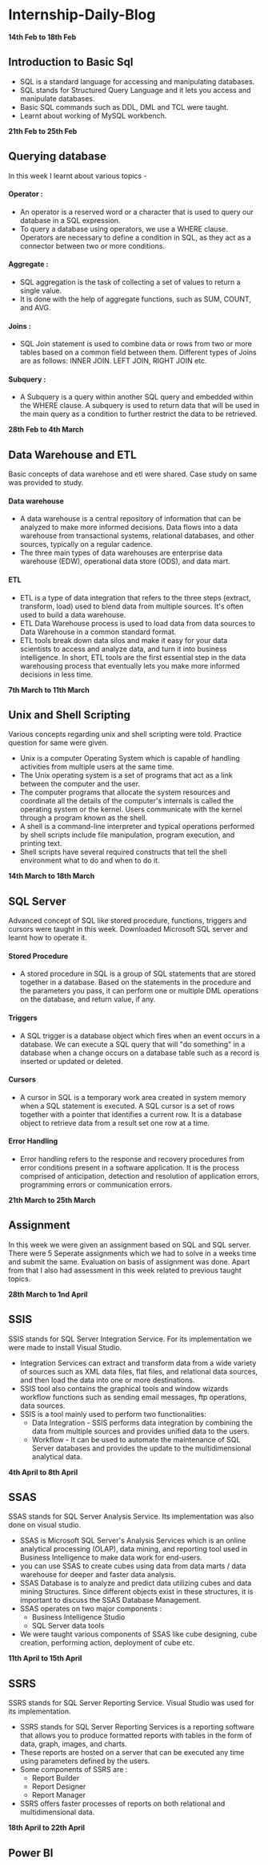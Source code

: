 # Internship-Daily-Blog
<!----------------------------------------------------------------------------------------------------------------------------->

**14th Feb to 18th Feb**
## Introduction to Basic Sql
- SQL is a standard language for accessing and manipulating databases.
- SQL stands for Structured Query Language and it lets you access and manipulate databases.
- Basic SQL commands such as DDL, DML and TCL were taught.
- Learnt about working of MySQL workbench.

<!----------------------------------------------------------------------------------------------------------------------------->

**21th Feb to 25th Feb**
## Querying database
In this week I learnt about various topics - 
#### Operator :
* An operator is a reserved word or a character that is used to query our database in a SQL expression.
* To query a database using operators, we use a WHERE clause. Operators are necessary to define a condition in SQL, as they act as a connector between two or more conditions.

#### Aggregate :
* SQL aggregation is the task of collecting a set of values to return a single value. 
* It is done with the help of aggregate functions, such as SUM, COUNT, and AVG.

#### Joins :
* SQL Join statement is used to combine data or rows from two or more tables based on a common field between them. Different types of Joins are as follows: INNER JOIN. LEFT JOIN, RIGHT JOIN etc.

#### Subquery : 
* A Subquery is a query within another SQL query and embedded within the WHERE clause. A subquery is used to return data that will be used in the main query as a condition to further restrict the data to be retrieved.

<!----------------------------------------------------------------------------------------------------------------------------->

**28th Feb to 4th March**
## Data Warehouse and ETL
Basic concepts of data warehose and etl were shared. Case study on same was provided to study.
#### Data warehouse
* A data warehouse is a central repository of information that can be analyzed to make more informed decisions. Data flows into a data warehouse from transactional systems, relational databases, and other sources, typically on a regular cadence.
* The three main types of data warehouses are enterprise data warehouse (EDW), operational data store (ODS), and data mart.

#### ETL
* ETL is a type of data integration that refers to the three steps (extract, transform, load) used to blend data from multiple sources. It's often used to build a data warehouse.
* ETL Data Warehouse process is used to load data from data sources to Data Warehouse in a common standard format. 
* ETL tools break down data silos and make it easy for your data scientists to access and analyze data, and turn it into business intelligence. In short, ETL tools are the first essential step in the data warehousing process that eventually lets you make more informed decisions in less time.

<!----------------------------------------------------------------------------------------------------------------------------->

**7th March to 11th March**
## Unix and Shell Scripting
Various concepts regarding unix and shell scripting were told. Practice question for same were given.
- Unix is a computer Operating System which is capable of handling activities from multiple users at the same time. 
- The Unix operating system is a set of programs that act as a link between the computer and the user.
- The computer programs that allocate the system resources and coordinate all the details of the computer's internals is called the operating system or the kernel. Users communicate with the kernel through a program known as the shell. 
- A shell is a command-line interpreter and typical operations performed by shell scripts include file manipulation, program execution, and printing text.
- Shell scripts have several required constructs that tell the shell environment what to do and when to do it. 

<!----------------------------------------------------------------------------------------------------------------------------->

**14th March to 18th March**
## SQL Server 
Advanced concept of SQL like stored procedure, functions, triggers and cursors were taught in this week. Downloaded Microsoft SQL server and learnt how to operate it. 
#### Stored Procedure
- A stored procedure in SQL is a group of SQL statements that are stored together in a database. Based on the statements in the procedure and the parameters you pass, it can perform one or multiple DML operations on the database, and return value, if any.

#### Triggers
- A SQL trigger is a database object which fires when an event occurs in a database. We can execute a SQL query that will "do something" in a database when a change occurs on a database table such as a record is inserted or updated or deleted.

#### Cursors
- A cursor in SQL is a temporary work area created in system memory when a SQL statement is executed. A SQL cursor is a set of rows together with a pointer that identifies a current row. It is a database object to retrieve data from a result set one row at a time.

#### Error Handling
- Error handling refers to the response and recovery procedures from error conditions present in a software application. It is the process comprised of anticipation, detection and resolution of application errors, programming errors or communication errors.

<!----------------------------------------------------------------------------------------------------------------------------->

**21th March to 25th March**
## Assignment 
In this week we were given an assignment based on SQL and SQL server. There were 5 Seperate assignments which we had to solve in a weeks time and submit the same. Evaluation on basis of assignment was done. Apart from that I also had assessment in this week related to previous taught topics. 

<!----------------------------------------------------------------------------------------------------------------------------->

**28th March to 1nd April**
## SSIS
SSIS stands for SQL Server Integration Service. For its implementation we were made to install Visual Studio. 
- Integration Services can extract and transform data from a wide variety of sources such as XML data files, flat files, and relational data sources, and then load the data into one or more destinations.
- SSIS tool also contains the graphical tools and window wizards workflow functions such as sending email messages, ftp operations, data sources.
- SSIS is a tool mainly used to perform two functionalities:
  * Data Integration - SSIS performs data integration by combining the data from multiple sources and provides unified data to the users.
  * Workflow -  It can be used to automate the maintenance of SQL Server databases and provides the update to the multidimensional analytical data.

<!----------------------------------------------------------------------------------------------------------------------------->

**4th April to 8th April**
## SSAS
SSAS stands for SQL Server Analysis Service. Its implementation was also done on visual studio.
- SSAS is Microsoft SQL Server's Analysis Services which is an online analytical processing (OLAP), data mining, and reporting tool used in Business Intelligence to make data work for end-users.
- you can use SSAS to create cubes using data from data marts / data warehouse for deeper and faster data analysis.
- SSAS Database is to analyze and predict data utilizing cubes and data mining Structures. Since different objects exist in these structures, it is important to discuss the SSAS Database Management.
- SSAS operates on two major components :
  * Business Intelligence Studio
  * SQL Server data tools
- We were taught various components of SSAS like cube designing, cube creation, performing action, deployment of cube etc.

<!----------------------------------------------------------------------------------------------------------------------------->

**11th April to 15th April**
## SSRS
SSRS stands for SQL Server Reporting Service. Visual Studio was used for its implementation.
- SSRS stands for SQL Server Reporting Services is a reporting software that allows you to produce formatted reports with tables in the form of data, graph, images, and charts. 
- These reports are hosted on a server that can be executed any time using parameters defined by the users. 
- Some components of SSRS are :
  * Report Builder
  * Report Designer
  * Report Manager
- SSRS offers faster processes of reports on both relational and multidimensional data.

<!----------------------------------------------------------------------------------------------------------------------------->

**18th April to 22th April**
## Power BI

